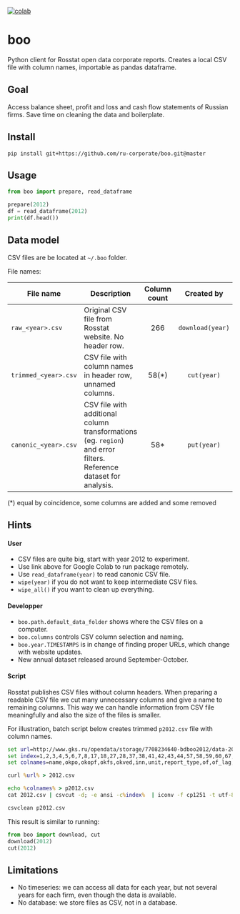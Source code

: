 [![colab](https://img.shields.io/badge/colab-launch-blue.svg)](https://colab.research.google.com/drive/1BGLalP4rr5FdtXsEzb5oG4sHL5qmgbAS#scrollTo=YuW47K8E4IBZ)

# boo
Python client for Rosstat open data corporate reports. Creates a local CSV file with column names, importable as pandas dataframe.

## Goal

Access balance sheet, profit and loss and cash flow statements of Russian firms.
Save time on cleaning the data and boilerplate. 

## Install

```
pip install git+https://github.com/ru-corporate/boo.git@master
```

## Usage

```python
from boo import prepare, read_dataframe

prepare(2012)
df = read_dataframe(2012)
print(df.head())
```

## Data model
 
CSV files are be located at `~/.boo` folder.

File names:


File name     | Description  | Column count |  Created by 
--------------|--------------|:------------:|:------------:
`raw_<year>.csv`     | Original CSV file from Rosstat website. No header row.    | 266 |`download(year)`
`trimmed_<year>.csv` | CSV file with column names in header row, unnamed columns. | 58(*) | `cut(year)`
`canonic_<year>.csv` | CSV file with additional column transformations (eg. `region`) and error filters. Reference dataset for analysis. | 58* | `put(year)`

(\*) equal by coincidence, some columns are added and some removed

## Hints

#### User

- CSV files are quite big, start with year 2012 to experiment.
- Use link above for Google Colab to run package remotely.
- Use `read_dataframe(year)` to read canonic CSV file. 
- `wipe(year)` if you do not want to keep intermediate CSV files.
- `wipe_all()` if you want to clean up everything.

#### Developper

- `boo.path.default_data_folder` shows where the CSV files on a computer.
- `boo.columns` controls CSV column selection and naming.
- `boo.year.TIMESTAMPS` is in change of finding proper URLs, which change with website updates. 
- New annual dataset released around September-October.

#### Script

Rosstat publishes CSV files without column headers. 
When preparing a readable CSV file we cut many unnecessary columns and 
give a name to remaining columns. This way we can handle information from CSV 
file meaningfully and also the size of the files is smaller.

For illustration, batch script below creates trimmed `p2012.csv` file with column names.

```bat
set url=http://www.gks.ru/opendata/storage/7708234640-bdboo2012/data-20190329t000000-structure-20121231t000000.csv
set index=1,2,3,4,5,6,7,8,17,18,27,28,37,38,41,42,43,44,57,58,59,60,67,68,69,70,79,80,81,82,83,84,93,94,99,100,105,106,117,118,204,205,209,210,211,212,213,214,215,216,222,223,228,229,235,240,241,266 
set colnames=name,okpo,okopf,okfs,okved,inn,unit,report_type,of,of_lag,ta_fix,ta_fix_lag,cash,cash_lag,ta_nonfix,ta_nonfix_lag,ta,ta_lag,tp_capital,tp_capital_lag,debt_long,debt_long_lag,tp_long,tp_long_lag,debt_short,debt_short_lag,tp_short,tp_short_lag,tp,tp_lag,sales,sales_lag,profit_oper,profit_oper_lag,exp_interest,exp_interest_lag,profit_before_tax,profit_before_tax_lag,profit_after_tax,profit_after_tax_lag,cf_oper_in,cf_oper_in_sales,cf_oper_out,paid_to_supplier,paid_to_worker,paid_interest,paid_profit_tax,paid_other_costs,cf_oper,cf_inv_in,cf_inv_out,paid_fa_investment,cf_inv,cf_fin_in,cf_fin_out,cf_fin,cf,date_published

curl %url% > 2012.csv

echo %colnames% > p2012.csv
cat 2012.csv | csvcut -d; -e ansi -c%index%  | iconv -f cp1251 -t utf-8 >> p2012.csv

csvclean p2012.csv
```

This result is similar to running: 

```python 
from boo import download, cut
download(2012)
cut(2012)
```

## Limitations

- No timeseries: we can access all data for each year, but not several years for each firm,
  even though the data is available. 
- No database: we store files as CSV, not in a database. 
